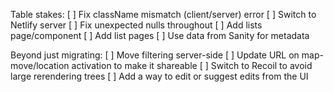 Table stakes:
[ ] Fix className mismatch (client/server) error
[ ] Switch to Netlify server
[ ] Fix unexpected nulls throughout
[ ] Add lists page/component
[ ] Add list pages
[ ] Use data from Sanity for metadata

Beyond just migrating:
[ ] Move filtering server-side
[ ] Update URL on map-move/location activation to make it shareable
[ ] Switch to Recoil to avoid large rerendering trees
[ ] Add a way to edit or suggest edits from the UI
